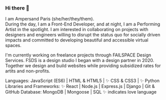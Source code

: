 ### Hi there 👋

I am Ampersand Paris (she/her/they/them).
<br>
During the day, I am a Front-End Developer, and at night, I am a Performing Artist in the spotlight. I am interested in collaborating on projects with designers and engineers willing to disrupt the status quo for socially driven impacts and committed to developing beautiful and accessible virtual spaces. 

I'm currently working on freelance projects through FAILSPACE Design Services. FSDS is a design studio I began with a design partner in 2020. Together we design and build websites while providing subsidized rates for artits and non-profits.  

Languages: JavaScript (ES6) | HTML & HTML5 | ✨ CSS & CSS3 | ✨ Python
Libraries and Frameworks: ✨ React | Node.js | Express.js | Django | Git & GitHub
Database: MongoDB | Mongoose |  SQL
✨ indicates love language
